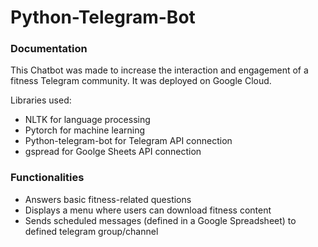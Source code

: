 # Python-Telegram-Bot

### Documentation

This Chatbot was made to increase the interaction and engagement of a fitness Telegram community. It was deployed on Google Cloud. 

Libraries used:
- NLTK 	for language processing
- Pytorch 	for machine learning 
- Python-telegram-bot 		for Telegram API connection
- gspread	for Goolge Sheets API connection

### Functionalities
- Answers basic fitness-related questions
- Displays a menu where users can download fitness content  
- Sends scheduled messages (defined in a Google Spreadsheet) to defined telegram group/channel


